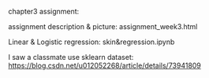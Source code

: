 chapter3 assignment:

assignment description & picture: assignment_week3.html

Linear & Logistic regression: skin&regression.ipynb

I saw a classmate use sklearn dataset:
https://blog.csdn.net/u012052268/article/details/73941809
